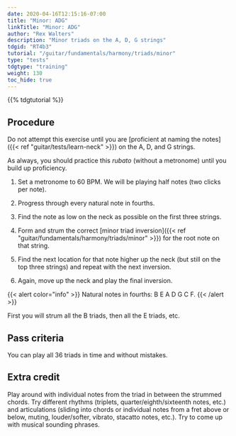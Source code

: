 ```yaml
---
date: 2020-04-16T12:15:16-07:00
title: "Minor: ADG"
linkTitle: "Minor: ADG"
author: "Rex Walters"
description: "Minor triads on the A, D, G strings"
tdgid: "RT4b3"
tutorial: "/guitar/fundamentals/harmony/triads/minor"
type: "tests"
tdgtype: "training"
weight: 130
toc_hide: true
---
```


{{% tdgtutorial %}}

## Procedure

Do not attempt this exercise until you are [proficient at naming the notes]({{< ref "guitar/tests/learn-neck" >}}) on the A, D, and G strings.

As always, you should practice this *rubato* (without a metronome) until you build up proficiency.

1. Set a metronome to 60 BPM. We will be playing half notes (two clicks per note).

2. Progress through every natural note in fourths.

  1. Find the note as low on the neck as possible on the first three strings.
  2. Form and strum the correct [minor triad inversion]({{< ref "guitar/fundamentals/harmony/triads/minor" >}}) for the root note on that string.
  3. Find the next location for that note higher up the neck (but still on the top three strings) and repeat with the next inversion.
  4. Again, move up the neck and play the final inversion.

{{< alert color="info" >}}
Natural notes in fourths: B E A D G C F.
{{< /alert >}}

First you will strum all the B triads, then all the E triads, etc.

## Pass criteria

You can play all 36 triads in time and without mistakes.

## Extra credit

Play around with individual notes from the triad in between the strummed chords. Try different rhythms (triplets, quarter/eighth/sixteenth notes, etc.) and articulations (sliding into chords or individual notes from a fret above or below, muting, louder/softer, vibrato, stacatto notes, etc.). Try to come up with musical sounding phrases.
